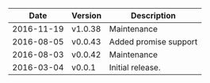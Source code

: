 | Date        | Version | Description |
| ----------- | ------- | ----------- |
| 2016-11-19  | v1.0.38 | Maintenance |
| 2016-08-05  | v0.0.43 | Added promise support |
| 2016-08-03  | v0.0.42 | Maintenance |
| 2016-03-04  | v0.0.1  | Initial release. |
